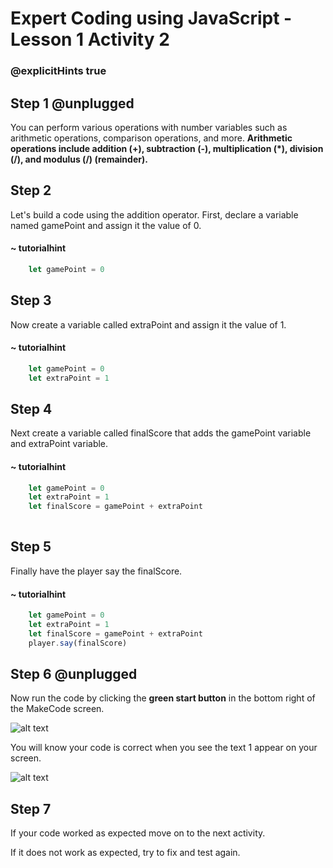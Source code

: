 # Expert Coding using JavaScript - Lesson 1 Activity 2
### @explicitHints true

## Step 1 @unplugged

You can perform various operations with number variables such as arithmetic operations, comparison operations, and more. **Arithmetic operations include addition (+), subtraction (-), multiplication (*), division (/), and modulus (/) (remainder).**

## Step 2 
Let's build a code using the addition operator. 
First, declare a variable named gamePoint and assign it the value of 0. 

#### ~ tutorialhint

```javascript
    let gamePoint = 0

```

## Step 3
Now create a variable called extraPoint and assign it the value of 1. 

#### ~ tutorialhint

```javascript
    let gamePoint = 0
    let extraPoint = 1

```

## Step 4
Next create a variable called finalScore that adds the gamePoint variable and extraPoint variable. 

#### ~ tutorialhint

```javascript
    let gamePoint = 0
    let extraPoint = 1
    let finalScore = gamePoint + extraPoint
  
```

## Step 5
Finally have the player say the finalScore. 

#### ~ tutorialhint

```javascript
    let gamePoint = 0
    let extraPoint = 1
    let finalScore = gamePoint + extraPoint
    player.say(finalScore)
```

## Step 6 @unplugged
Now run the code by clicking the **green start button** in the bottom right of the MakeCode screen. 

![alt text](https://expertjs.codingcredentials.com/Lesson1/1.1/1.JPG?raw=true "Start")

You will know your code is correct when you see the text 1 appear on your screen. 

![alt text](https://expertjs.codingcredentials.com/Lesson1/1.1/1.2.png?raw=true "Code")

## Step 7
If your code worked as expected move on to the next activity. 

If it does not work as expected, try to fix and test again.